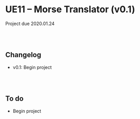 # UE11 – Morse Translator (v0.1)
Project due 2020.01.24

<br><br>

## Changelog
* v0.1: Begin project

<br><br>

## To do
* Begin project